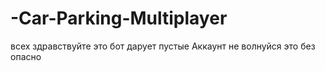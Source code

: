 # -Car-Parking-Multiplayer
всех здравствуйте это бот дарует пустые Аккаунт не волнуйся это без опасно   
